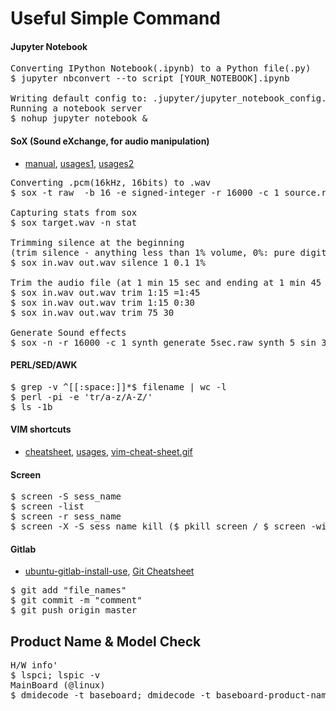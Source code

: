 #  Useful Simple Command 

#### Jupyter Notebook
<pre>
Converting IPython Notebook(.ipynb) to a Python file(.py)
$ jupyter nbconvert --to script [YOUR_NOTEBOOK].ipynb

Writing default config to: .jupyter/jupyter_notebook_config.py 
Running a notebook server
$ nohup jupyter notebook &
</pre>


#### SoX (Sound eXchange, for audio manipulation)
- [manual](http://sox.sourceforge.net/sox.html), [usages1](https://digitalcardboard.com/blog/2009/08/25/the-sox-of-silence/comment-page-2/), [usages2](http://forums.justlinux.com/showthread.php?136678-using-sox-to-trim-silence-from-the-end-of-wav-files)
<pre>
Converting .pcm(16kHz, 16bits) to .wav
$ sox -t raw  -b 16 -e signed-integer -r 16000 -c 1 source.raw target.wav 

Capturing stats from sox
$ sox target.wav -n stat

Trimming silence at the beginning 
(trim silence - anything less than 1% volume, 0%: pure digital silence)
$ sox in.wav out.wav silence 1 0.1 1%

Trim the audio file (at 1 min 15 sec and ending at 1 min 45 sec):
$ sox in.wav out.wav trim 1:15 =1:45
$ sox in.wav out.wav trim 1:15 0:30
$ sox in.wav out.wav trim 75 30

Generate Sound effects
$ sox -n -r 16000 -c 1 synth_generate_5sec.raw synth 5 sin 347
</pre>


#### PERL/SED/AWK 
<pre>
$ grep -v ^[[:space:]]*$ filename | wc -l
$ perl -pi -e 'tr/a-z/A-Z/' 
$ ls -1b
</pre>


#### VIM shortcuts
- [cheatsheet](https://www.maketecheasier.com/vim-keyboard-shortcuts-cheatsheet), [usages](http://sinoroo.tistory.com/entry/VIM-단축키-및-설정), [vim-cheat-sheet.gif](http://www.viemu.com/vi-vim-cheat-sheet.gif)


#### Screen 
<pre>
$ screen -S sess_name
$ screen -list
$ screen -r sess_name
$ screen -X -S sess_name kill ($ pkill screen / $ screen -wipe)
</pre>

#### Gitlab 
- [ubuntu-gitlab-install-use](http://html5around.com/wordpress/tutorials/ubuntu-gitlab-install-use-1/),
[Git Cheatsheet](http://kwonnam.pe.kr/wiki/git/cheatsheet) 
<pre>
$ git add "file_names"
$ git commit -m "comment" 
$ git push origin master
</pre>

## Product Name & Model Check
<pre>
H/W info'
$ lspci; lspic -v
MainBoard (@linux)
$ dmidecode -t baseboard; dmidecode -t baseboard-product-name
</pre>

